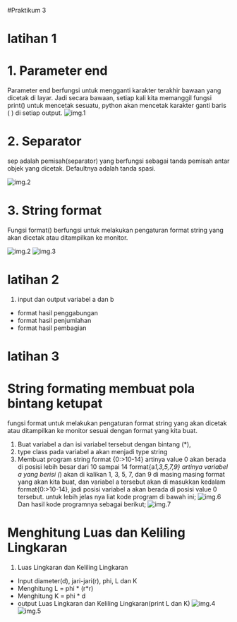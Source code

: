 #Praktikum 3
# **latihan 1**
# 1. Parameter end
Parameter end berfungsi untuk mengganti karakter terakhir bawaan yang dicetak di layar. Jadi secara bawaan, setiap kali kita memanggil fungsi print() untuk mencetak sesuatu, python akan mencetak karakter ganti baris ( ) di setiap output.
![img.1](gambar/end.png)

# 2. Separator
sep adalah pemisah(separator) yang berfungsi sebagai tanda pemisah antar objek yang dicetak. Defaultnya adalah tanda spasi.

![img.2](gambar/separator.png)

# 3. String format
Fungsi format() berfungsi untuk melakukan pengaturan format string yang akan dicetak atau ditampilkan ke monitor.

![img.2](gambar/string%20format%201.png)
![img.3](gambar/string%20format%202.png)

# **latihan 2**
1. input dan output variabel a dan b 
- format hasil penggabungan 
- format hasil penjumlahan 
- format hasil pembagian

# **latihan 3**
# String formating membuat pola bintang ketupat
fungsi format untuk melakukan pengaturan format string yang akan dicetak atau ditampilkan ke monitor sesuai dengan format yang kita buat.
1. Buat variabel a dan isi variabel tersebut dengan bintang (*),
2. type class pada variabel a akan menjadi type string 
3. Membuat program string format {0:>10-14} artinya value 0 akan berada di posisi lebih besar dari 10 sampai 14
format{a*1,3,5,7,9} artinya variabel a yang berisi (*) akan di kalikan 1, 3, 5, 7, dan 9 di masing masing format yang akan kita buat, dan variabel a tersebut akan di masukkan kedalam format{0:>10-14}, jadi posisi variabel a akan berada di posisi value 0 tersebut.
untuk lebih jelas nya liat kode program di bawah ini;
![img.6](gambar/latihan%203.png)
Dan hasil kode programnya sebagai berikut;
![img.7](gambar/hasil%203.png)


# **Menghitung Luas dan Keliling Lingkaran**
1. Luas Lingkaran dan Keliling Lingkaran
- Input diameter(d), jari-jari(r), phi, L dan K
- Menghitung L = phi * (r*r)
- Menghitung K = phi * d
- output Luas Lingkaran dan Keliling Lingkaran(print L dan K)
![img.4](gambar/lingkaran.png)
![img.5](gambar/hl%20lingkaran.png)


